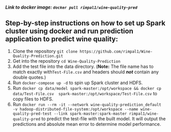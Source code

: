 ##### Link to docker image: `docker pull rimpal1/wine-quality-pred`

## Step-by-step instructions on how to set up Spark cluster using docker and run prediction application to predict wine quality:

1. Clone the repository `git clone https://github.com/rimpal1/Wine-Quality-Prediction.git`
2. Get into the repository `cd Wine-Quality-Prediction`
3. Add the test file into the data directory. (**Note:** The file name has to match exactly with`Test-File.csv` and headers should **_not_** contain any double quotes.)
4. Run `docker-compose up -d` to spin up Spark cluster and HDFS.
5. Run `docker cp data/model spark-master:/opt/workspace && docker cp data/Test-File.csv  spark-master:/opt/workspace/Test-File.csv` to copy files to HDFS.
6. Run `docker run --rm -it --network wine-quality-prediction_default -v hadoop-distributed-file-system:/opt/workspace --name wine-quality-pred-test --link spark-master:spark-master rimpal1/wine-quality-pred` to predict the test-file with the built model. It will output the predictions and absolute mean error to determine model performance.

